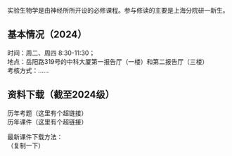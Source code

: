 实验生物学是由神经所所开设的必修课程。参与修读的主要是上海分院研一新生。  

## 基本情况（2024）
时间：周二、周四 8:30-11:30；  
地点：岳阳路319号的中科大厦第一报告厅（一楼）和第二报告厅（三楼）  
考核方式：……  

## 资料下载（截至2024级）
历年考题（这里有个超链接）  
历年课件（这里有个超链接）  
  
最新课件下载方法：  
（复制一下）
